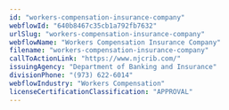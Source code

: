 ```yaml
---
id: "workers-compensation-insurance-company"
webflowId: "640b8467c35cb1a792fb7632"
urlSlug: "workers-compensation-insurance-company"
webflowName: "Workers Compensation Insurance Company"
filename: "workers-compensation-insurance-company"
callToActionLink: "https://www.njcrib.com/"
issuingAgency: "Department of Banking and Insurance"
divisionPhone: "(973) 622-6014"
webflowIndustry: "Workers Compensation"
licenseCertificationClassification: "APPROVAL"
---
```

